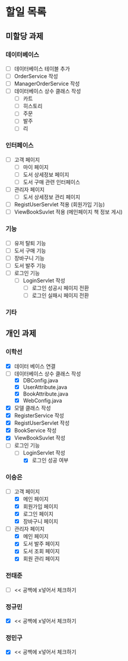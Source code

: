# 할일 목록

## 미할당 과제

### 데이터베이스
- [ ] 데이터베이스 테이블 추가
- [ ] OrderService 작성
- [ ] ManagerOrderService 작성
- [ ] 데이터베이스 상수 클래스 작성
  - [ ] 카트
  - [ ] 히스토리
  - [ ] 주문
  - [ ] 발주
  - [ ] 리

### 인터페이스
- [ ] 고객 페이지
  - [ ] 마이 페이지
  - [ ] 도서 상세정보 페이지
  - [ ] 도서 구매 관련 인터페이스 
- [ ] 관리자 페이지
  - [ ] 도서 상세정보 관리 페이지
- [ ] RegistUserServlet 적용 (회원가입 기능)
- [ ] ViewBookSuvlet 적용 (메인페이지 책 정보 게시)

### 기능
- [ ] 유저 탈퇴 기능
- [ ] 도서 구매 기능
- [ ] 장바구니 기능
- [ ] 도서 발주 기능
- [ ] 로그인 기능
  - [ ] LoginServlet 작성
    - [ ] 로그인 성공시 페이지 전환
    - [ ] 로그인 실패시 페이지 전환
### 기타

## 개인 과제

### 이학선
- [x] 데이터 베이스 연결
- [ ] 데이터베이스 상수 클래스 작성
  - [x] DBConfig.java
  - [x] UserAttribute.java
  - [x] BookAttribute.java
  - [x] WebConfig.java
- [x] 모델 클래스 작성
- [x] RegisterService 작성 
- [x] RegistUserServlet 작성
- [x] BookService 작성
- [x] ViewBookSuvlet 작성 
- [ ] 로그인 기능
  - [ ] LoginServlet 작성  
    - [x] 로그인 성공 여부 
      
### 이승은
- [ ] 고객 페이지
  - [x] 메인 페이지
  - [x] 회원가입 페이지
  - [x] 로그인 페이지
  - [x] 장바구니 페이지
- [ ] 관리자 페이지
  - [x] 메인 페이지
  - [x] 도서 발주 페이지
  - [x] 도서 조회 페이지
  - [x] 회원 관리 페이지
  
### 전태준
- [ ] << 공백에 x넣어서 체크하기

### 정규민
- [x] << 공백에 x넣어서 체크하기

### 정민구
- [x] << 공백에 x넣어서 체크하기

